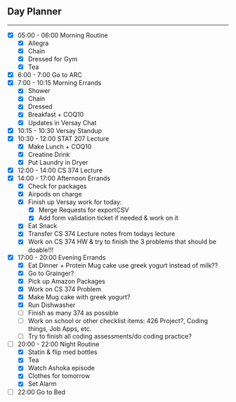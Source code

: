 ## Day Planner
---
- [x] 05:00 - 06:00 Morning Routine
	- [x] Allegra
	- [x] Chain
	- [x] Dressed for Gym
	- [x] Tea
- [x] 6:00 - 7:00 Go to ARC
- [x] 7:00 - 10:15 Morning Errands
	- [x] Shower
	- [x] Chain
	- [x] Dressed 
	- [x] Breakfast + COQ10
	- [x] Updates in Versay Chat
- [x] 10:15 - 10:30 Versay Standup
- [x] 10:30 - 12:00 STAT 207 Lecture
	- [x] Make Lunch + COQ10
	- [x] Creatine Drink 
	- [x] Put Laundry in Dryer
- [x] 12:00 - 14:00 CS 374 Lecture
- [x] 14:00 - 17:00 Afternoon Errands
	- [x] Check for packages
	- [x] Airpods on charge 
	- [x] Finish up Versay work for today:
		- [x] Merge Requests for exportCSV
		- [x] Add form validation ticket if needed & work on it 
	- [x] Eat Snack
	- [x] Transfer CS 374 Lecture notes from todays lecture
	- [x] Work on CS 374 HW & try to finish the 3 problems that should be doable!!!
- [x] 17:00 - 20:00 Evening Errands
	- [x] Eat Dinner + Protein Mug cake use greek yogurt instead of milk??
	- [x] Go to Grainger?
	- [x] Pick up Amazon Packages
	- [x] Work on CS 374 Problem
	- [x] Make Mug cake with greek yogurt?
	- [x] Run Dishwasher
	- [ ] Finish as many 374 as possible
	- [ ] Work on school or other checklist items: 426 Project?, Coding things, Job Apps, etc.
	- [ ] Try to finish all coding assessments/do coding practice?
- [ ] 20:00 - 22:00 Night Routine
	- [x] Statin & flip med bottles
	- [x] Tea
	- [x] Watch Ashoka episode
	- [x] Clothes for tomorrow
	- [x] Set Alarm
- [ ] 22:00 Go to Bed